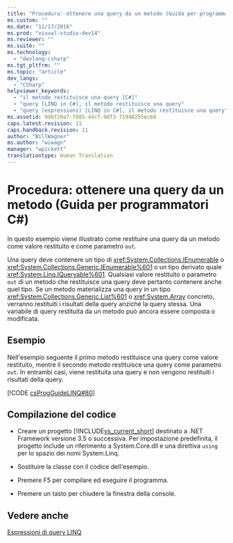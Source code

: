 ```yaml
---
title: "Procedura: ottenere una query da un metodo (Guida per programmatori C#) | Microsoft Docs"
ms.custom: ""
ms.date: "11/17/2016"
ms.prod: "visual-studio-dev14"
ms.reviewer: ""
ms.suite: ""
ms.technology: 
  - "devlang-csharp"
ms.tgt_pltfrm: ""
ms.topic: "article"
dev_langs: 
  - "CSharp"
helpviewer_keywords: 
  - "il metodo restituisce una query [C#]"
  - "query [LINQ in C#], il metodo restituisce una query"
  - "query (espressioni) [LINQ in C#], il metodo restituisce una query"
ms.assetid: 9d6f20a7-f085-44cf-9df3-71948255ec68
caps.latest.revision: 11
caps.handback.revision: 11
author: "BillWagner"
ms.author: "wiwagn"
manager: "wpickett"
translationtype: Human Translation
---
```

# Procedura: ottenere una query da un metodo (Guida per programmatori C#)
In questo esempio viene illustrato come restituire una query da un metodo come valore restituito e come parametro `out`.  
  
 Una query deve contenere un tipo di <xref:System.Collections.IEnumerable> o <xref:System.Collections.Generic.IEnumerable%601> o un tipo derivato quale <xref:System.Linq.IQueryable%601>.  Qualsiasi valore restituito o parametro `out` di un metodo che restituisce una query deve pertanto contenere anche quel tipo.  Se un metodo materializza una query in un tipo <xref:System.Collections.Generic.List%601> o <xref:System.Array> concreto, verranno restituiti i risultati della query anziché la query stessa.  Una variabile di query restituita da un metodo può ancora essere composta o modificata.  
  
## Esempio  
 Nell'esempio seguente il primo metodo restituisce una query come valore restituito, mentre il secondo metodo restituisce una query come parametro `out`.  In entrambi casi, viene restituita una query e non vengono restituiti i risultati della query.  
  
 [!CODE [csProgGuideLINQ#80](../CodeSnippet/VS_Snippets_VBCSharp/csProgGuideLINQ#80)]  
  
## Compilazione del codice  
  
-   Creare un progetto [!INCLUDE[vs_current_short](../../../csharp/programming-guide/classes-and-structs/includes/vs_current_short_md.md)] destinato a .NET Framework versione 3.5 o successiva.  Per impostazione predefinita, il progetto include un riferimento a System.Core.dll e una direttiva `using` per lo spazio dei nomi System.Linq.  
  
-   Sostituire la classe con il codice dell'esempio.  
  
-   Premere F5 per compilare ed eseguire il programma.  
  
-   Premere un tasto per chiudere la finestra della console.  
  
## Vedere anche  
 [Espressioni di query LINQ](../../../csharp/programming-guide/linq-query-expressions/index.md)